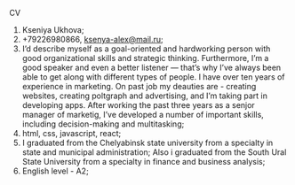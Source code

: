 CV

1. Kseniya Ukhova;
2. +79226980866, ksenya-alex@mail.ru;
3. I’d describe myself as a goal-oriented and hardworking person with good organizational  skills and strategic thinking. Furthermore, I’m a good speaker and even a better listener  — that’s why I’ve always been able to get along with different types of people. 
I have over ten years of experience in marketing.
On past job my deauties are - creating websites, creating poltgraph and advertising, and I’m taking part in developing apps.
After working the past three years as a senjor manager of marketig, I’ve developed a number of important skills, including decision-making and multitasking;
4. html, css, javascript, react;
5. I graduated from the Chelyabinsk state university from a specialty in state and municipal administration;
Also i graduated from the South Ural State University from a specialty in finance and business analysis;
6. English level - A2;


